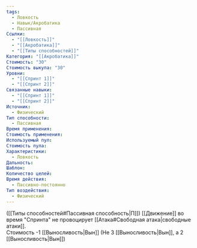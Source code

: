 ```yaml
---
tags:
  - Ловкость
  - Навык/Акробатика
  - Пассивная
Ссылки:
  - "[[Ловкость]]"
  - "[[Акробатика]]"
  - "[[Типы способностей]]"
Категория: "[[Акробатика]]"
Стоимость: "30"
Стоимость выкупа: "30"
Уровни:
  - "[[Спринт 1]]"
  - "[[Спринт 2]]"
Связанные навыки:
  - "[[Спринт 1]]"
  - "[[Спринт 2]]"
Источник:
  - Физический
Тип способности:
  - Пассивная
Время применения: 
Стоимость применения: 
Используемый пул: 
Стоимость пула: 
Характеристики:
  - Ловкость
Дальность: 
Шаблон: 
Количество целей: 
Время действия:
  - Пассивно-постоянно
Тип воздействия:
  - Физический
---
```

([[Типы способностей#Пассивная способность|П]]) [[Движение]] во время "Спринта" не провоцирует [[Атака#Свободная атака|свободные атаки]].  
Стоимость -1 [[Выносливость|Вын]] (Не 3 [[Выносливость|Вын]], а 2 [[Выносливость|Вын]])